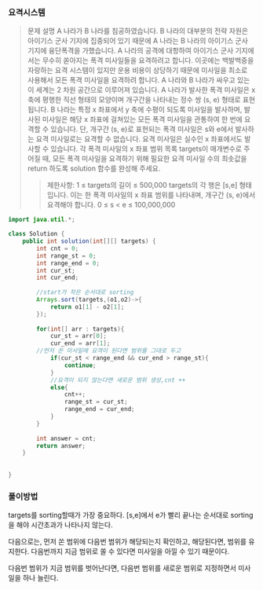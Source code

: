 ### 요격시스템

> 문제 설명
A 나라가 B 나라를 침공하였습니다. B 나라의 대부분의 전략 자원은 아이기스 군사 기지에 집중되어 있기 때문에 A 나라는 B 나라의 아이기스 군사 기지에 융단폭격을 가했습니다.
A 나라의 공격에 대항하여 아이기스 군사 기지에서는 무수히 쏟아지는 폭격 미사일들을 요격하려고 합니다. 이곳에는 백발백중을 자랑하는 요격 시스템이 있지만 운용 비용이 상당하기 때문에 미사일을 최소로 사용해서 모든 폭격 미사일을 요격하려 합니다.
A 나라와 B 나라가 싸우고 있는 이 세계는 2 차원 공간으로 이루어져 있습니다. A 나라가 발사한 폭격 미사일은 x 축에 평행한 직선 형태의 모양이며 개구간을 나타내는 정수 쌍 (s, e) 형태로 표현됩니다. B 나라는 특정 x 좌표에서 y 축에 수평이 되도록 미사일을 발사하며, 발사된 미사일은 해당 x 좌표에 걸쳐있는 모든 폭격 미사일을 관통하여 한 번에 요격할 수 있습니다. 단, 개구간 (s, e)로 표현되는 폭격 미사일은 s와 e에서 발사하는 요격 미사일로는 요격할 수 없습니다. 요격 미사일은 실수인 x 좌표에서도 발사할 수 있습니다.
각 폭격 미사일의 x 좌표 범위 목록 targets이 매개변수로 주어질 때, 모든 폭격 미사일을 요격하기 위해 필요한 요격 미사일 수의 최솟값을 return 하도록 solution 함수를 완성해 주세요.
>> 제한사항: 1 ≤ targets의 길이 ≤ 500,000
targets의 각 행은 [s,e] 형태입니다.
이는 한 폭격 미사일의 x 좌표 범위를 나타내며, 개구간 (s, e)에서 요격해야 합니다.
0 ≤ s < e ≤ 100,000,000

```java
import java.util.*;

class Solution {
    public int solution(int[][] targets) {
        int cnt = 0;
        int range_st = 0;
        int range_end = 0;
        int cur_st;
        int cur_end;
        
        //start가 작은 순서대로 sorting
        Arrays.sort(targets,(o1,o2)->{
            return o1[1] - o2[1];
        });
                  
        for(int[] arr : targets){
            cur_st = arr[0];
            cur_end = arr[1];
        //먼저 쏜 미사일에 요격이 된다면 범위를 그대로 두고
            if(cur_st < range_end && cur_end > range_st){
                continue;
            }
            //요격이 되지 않는다면 새로운 범위 생성,cnt ++
            else{        
                cnt++;
                range_st = cur_st;
                range_end = cur_end;
            }
        }
            
        int answer = cnt;
        return answer;
    }
    
    
}
```

### 풀이방법
targets를 sorting할때가 가장 중요하다.
[s,e]에서 e가 빨리 끝나는 순서대로 sorting을 해야 시간초과가 나타나지 않는다.

다음으로는, 먼저 쏜 범위에 다음번 범위가 해당되는지 확인하고, 해당된다면, 범위를 유지한다. 다음번까지 지금 범위로 쏠 수 있다면 미사일을 아낄 수 있기 때문이다.

다음번 범위가 지금 범위를 벗어난다면, 다음번 범위를 새로운 범위로 지정하면서 미사일을 하나 늘린다.
